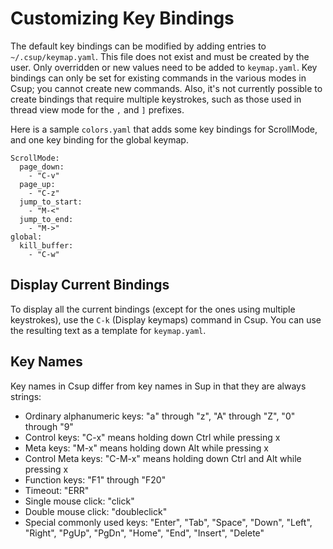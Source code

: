 # Customizing Key Bindings

The default key bindings can be modified by adding entries to
`~/.csup/keymap.yaml`. This file does not exist and must be created by the
user.  Only overridden or new values need to be added to `keymap.yaml`.
Key bindings can only be set for existing commands in the various modes
in Csup; you cannot create new commands.  Also, it's not currently
possible to create bindings that require multiple keystrokes, such as
those used in thread view mode for the `,` and `]` prefixes.

Here is a sample `colors.yaml` that adds some key bindings for ScrollMode,
and one key binding for the global keymap.

```
ScrollMode:
  page_down:
    - "C-v"
  page_up:
    - "C-z"
  jump_to_start:
    - "M-<"
  jump_to_end:
    - "M->"
global:
  kill_buffer:
    - "C-w"
```

## Display Current Bindings

To display all the current bindings (except for the ones using
multiple keystrokes), use the `C-k` (Display keymaps) command
in Csup.  You can use the resulting text as a template for `keymap.yaml`.

## Key Names

Key names in Csup differ from key names in Sup in that they are always
strings:

* Ordinary alphanumeric keys: "a" through "z", "A" through "Z", "0" through "9"
* Control keys: "C-x" means holding down Ctrl while pressing x
* Meta keys: "M-x" means holding down Alt while pressing x
* Control Meta keys: "C-M-x" means holding down Ctrl and Alt while pressing x
* Function keys: "F1" through "F20"
* Timeout: "ERR"
* Single mouse click: "click"
* Double mouse click: "doubleclick"
* Special commonly used keys: "Enter", "Tab", "Space", "Down", "Left", "Right", "PgUp", "PgDn", "Home", "End",
"Insert", "Delete"
